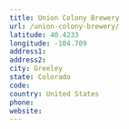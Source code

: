 ```yaml
---
title: Union Colony Brewery
url: /union-colony-brewery/
latitude: 40.4233
longitude: -104.709
address1: 
address2: 
city: Greeley
state: Colorado
code: 
country: United States
phone: 
website: 
---
```


